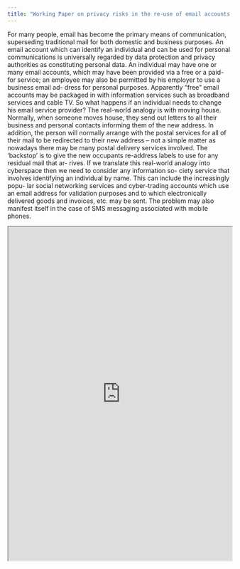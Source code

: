 ```yaml
---
title: "Working Paper on privacy risks in the re-use of email accounts and similar information society services"
---
```


For many people, email has become the primary means of communication, superseding traditional mail for both domestic and business purposes. An email account which can identify an individual and can be used for personal communications is universally regarded by data protection and privacy authorities as constituting personal data.
An individual may have one or many email accounts, which may have been provided via a free or a paid-for service; an employee may also be permitted by his employer to use a business email ad- dress for personal purposes. Apparently “free” email accounts may be packaged in with information services such as broadband services and cable TV.
So what happens if an individual needs to change his email service provider?
The real-world analogy is with moving house. Normally, when someone moves house, they send out letters to all their business and personal contacts informing them of the new address. In addition, the person will normally arrange with the postal services for all of their mail to be redirected to their new address – not a simple matter as nowadays there may be many postal delivery services involved. The ‘backstop’ is to give the new occupants re-address labels to use for any residual mail that ar- rives.
If we translate this real-world analogy into cyberspace then we need to consider any information so- ciety service that involves identifying an individual by name. This can include the increasingly popu- lar social networking services and cyber-trading accounts which use an email address for validation purposes and to which electronically delivered goods and invoices, etc. may be sent. The problem may also manifest itself in the case of SMS messaging associated with mobile phones.

<iframe height="750" width="100%" src="https://ewelton.github.io/ktest/wiki.html#Working%20Paper%20on%20privacy%20risks%20in%20the%20re-use%20of%20email%20accounts%20and%20similar%20information%20society%20services"></iframe>
